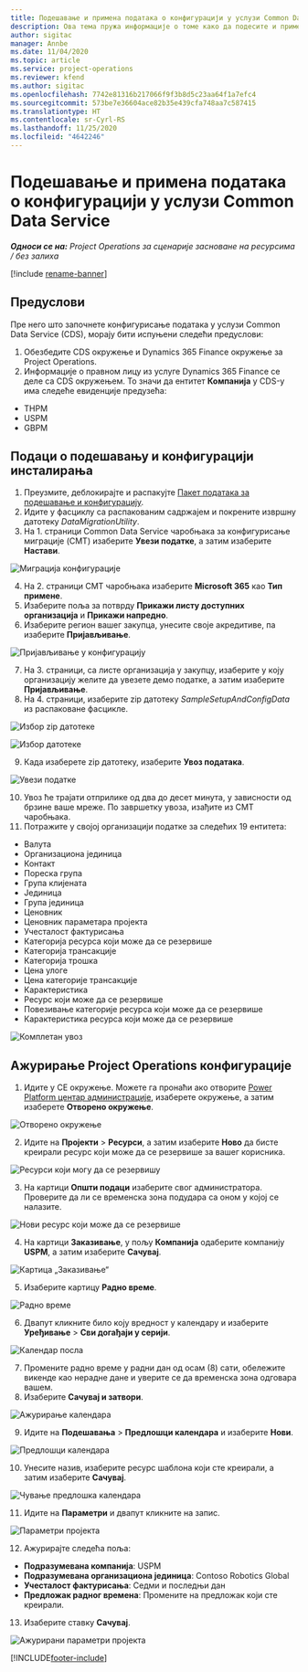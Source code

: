 ```yaml
---
title: Подешавање и примена података о конфигурацији у услузи Common Data Service
description: Ова тема пружа информације о томе како да подесите и примените податке о конфигурацији у услузи Project Operations.
author: sigitac
manager: Annbe
ms.date: 11/04/2020
ms.topic: article
ms.service: project-operations
ms.reviewer: kfend
ms.author: sigitac
ms.openlocfilehash: 7742e81316b217066f9f3b8d5c23aa64f1a7efc4
ms.sourcegitcommit: 573be7e36604ace82b35e439cfa748aa7c587415
ms.translationtype: HT
ms.contentlocale: sr-Cyrl-RS
ms.lasthandoff: 11/25/2020
ms.locfileid: "4642246"
---
```

# <a name="set-up-and-apply-configuration-data-in-the-common-data-service"></a>Подешавање и примена података о конфигурацији у услузи Common Data Service 

_**Односи се на:** Project Operations за сценарије засноване на ресурсима / без залиха_

[!include [rename-banner](~/includes/cc-data-platform-banner.md)]

## <a name="prerequisites"></a>Предуслови

Пре него што започнете конфигурисање података у услузи Common Data Service (CDS), морају бити испуњени следећи предуслови:

1.  Обезбедите CDS окружење и Dynamics 365 Finance окружење за Project Operations.
2.  Информације о правном лицу из услуге Dynamics 365 Finance се деле са CDS окружењем. То значи да ентитет **Компанија** у CDS-у има следеће евиденције предузећа:
  - THPM
  - USPM
  - GBPM

## <a name="install-setup-and-configuration-data"></a>Подаци о подешавању и конфигурацији инсталирања

1. Преузмите, деблокирајте и распакујте [Пакет података за подешавање и конфигурацију](https://download.microsoft.com/download/1/3/4/1349369c-6209-42b7-b3b4-5be0e67cacd8/ProjOpsSampleSetupData-%20Integrated%20UR1.zip).
2. Идите у фасциклу са распакованим садржајем и покрените извршну датотеку *DataMigrationUtility*.
3. На 1. страници Common Data Service чаробњака за конфигурисање миграције (CMT) изаберите **Увези податке**, а затим изаберите **Настави**.

![Миграција конфигурације](./media/1ConfigurationMigration.png)

4. На 2. страници CMT чаробњака изаберите **Microsoft 365** као **Тип примене**.
5. Изаберите поља за потврду **Прикажи листу доступних организација** и **Прикажи напредно**.
6. Изаберите регион вашег закупца, унесите своје акредитиве, па изаберите **Пријављивање**.

![Пријављивање у конфигурацију](./media/2ConfigurationSignin.png)

7. На 3. страници, са листе организација у закупцу, изаберите у коју организацију желите да увезете демо податке, а затим изаберите **Пријављивање**.
8. На 4. страници, изаберите zip датотеку *SampleSetupAndConfigData* из распаковане фасцикле.

![Избор zip датотеке](./media/3ZipFile.png)

![Избор датотеке](./media/4SelectAFile.png)

9. Када изаберете zip датотеку, изаберите **Увоз података**.

![Увези податке](./media/5ImportData.png)

10. Увоз ће трајати отприлике од два до десет минута, у зависности од брзине ваше мреже. По завршетку увоза, изађите из CMT чаробњака. 
11. Потражите у својој организацији податке за следећих 19 ентитета:

  - Валута
  - Организациона јединица
  - Контакт
  - Пореска група
  - Група клијената
  - Јединица
  - Група јединица
  - Ценовник
  - Ценовник параметара пројекта
  - Учесталост фактурисања
  - Категорија ресурса који може да се резервише
  - Категорија трансакције
  - Категорија трошка
  - Цена улоге
  - Цена категорије трансакције
  - Карактеристика
  - Ресурс који може да се резервише
  - Повезивање категорије ресурса који може да се резервише
  - Карактеристика ресурса који може да се резервише

![Комплетан увоз](./media/6CompleteImport.png)

## <a name="update-project-operations-configurations"></a>Ажурирање Project Operations конфигурације

1. Идите у CE окружење. Можете га пронаћи ако отворите [Power Platform центар администрације](https://admin.powerplatform.microsoft.com/environments), изаберете окружење, а затим изаберете **Отворено окружење**. 

![Отворено окружење](./media/7OpenEnvironment.png)

2. Идите на **Пројекти** > **Ресурси**, а затим изаберите **Ново** да бисте креирали ресурс који може да се резервише за вашег корисника.

![Ресурси који могу да се резервишу](./media/8BookableResources.png)

3. На картици **Општи подаци** изаберите свог администратора. Проверите да ли се временска зона подудара са оном у којој се налазите. 

![Нови ресурс који може да се резервише](./media/9NewBookableResource.png)

4. На картици **Заказивање**, у пољу **Компанија** одаберите компанију **USPM**, а затим изаберите **Сачувај**. 

![Картица „Заказивање“](./media/10SchedulingTab.png)

5. Изаберите картицу **Радно време**.  

![Радно време](./media/11WorkHours.png)

6. Двапут кликните било коју вредност у календару и изаберите **Уређивање** > **Сви догађаји у серији**. 

![Календар посла](./media/12WorkCalendar.png)

7. Промените радно време у радни дан од осам (8) сати, обележите викенде као нерадне дане и уверите се да временска зона одговара вашем. 
8. Изаберите **Сачувај и затвори**.

![Ажурирање календара](./media/13UpdateCalendar.png)

9. Идите на **Подешавања** > **Предлошци календара** и изаберите **Нови**.
 
 ![Предлошци календара](./media/14CalendarTemplates.png)
 
 10. Унесите назив, изаберите ресурс шаблона који сте креирали, а затим изаберите **Сачувај**. 
 
 ![Чување предлошка календара](./media/15SaveCalendarTemplate.png)
 
 11. Идите на **Параметри** и двапут кликните на запис. 
 
 ![Параметри пројекта](./media/16ProjectParameters.png)
 
12. Ажурирајте следећа поља:

 - **Подразумевана компанија**: USPM
 - **Подразумевана организациона јединица**: Contoso Robotics Global
 - **Учесталост фактурисања**: Седми и последњи дан
 - **Предложак радног времена**: Промените на предложак који сте креирали.

13. Изаберите ставку **Сачувај**. 

![Ажурирани параметри пројекта](./media/17UpdatedProjectParameters.png)


[!INCLUDE[footer-include](../includes/footer-banner.md)]